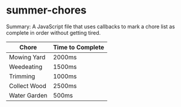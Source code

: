 # summer-chores
Summary:
A JavaScript file that uses callbacks to mark a chore list as complete in order without getting tired.

|     Chore    | Time to Complete |
|--------------|------------------|
|  Mowing Yard |     2000ms       |
|  Weedeating  |     1500ms       |
|   Trimming   |     1000ms       |
| Collect Wood |     2500ms       |
| Water Garden |      500ms       |
